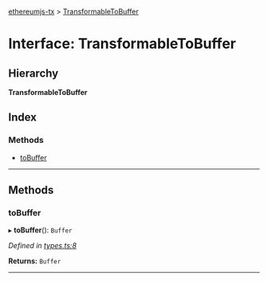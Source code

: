 [ethereumjs-tx](../README.md) > [TransformableToBuffer](../interfaces/transformabletobuffer.md)

# Interface: TransformableToBuffer

## Hierarchy

**TransformableToBuffer**

## Index

### Methods

- [toBuffer](transformabletobuffer.md#tobuffer)

---

## Methods

<a id="tobuffer"></a>

### toBuffer

▸ **toBuffer**(): `Buffer`

_Defined in [types.ts:8](https://github.com/ethereumjs/ethereumjs-vm/blob/7d27b6f/packages/tx/src/types.ts#L8)_

**Returns:** `Buffer`

---
